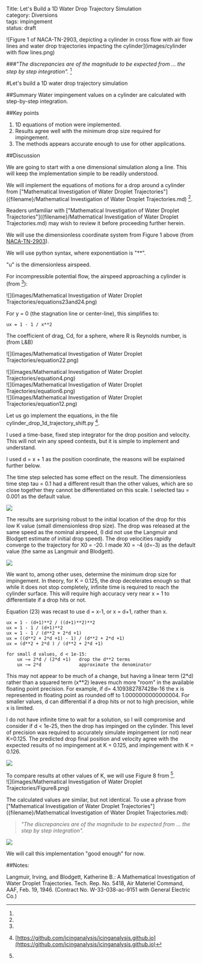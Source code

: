 Title: Let's Build a 1D Water Drop Trajectory Simulation  
category: Diversions  
tags: impingement  
status: draft  

![Figure 1 of NACA-TN-2903, depicting a cylinder in cross flow with air flow lines and water drop trajectories impacting the cylinder](images/cylinder with flow lines.png)  

###_"The discrepancies are of the magnitude to be expected from ... the step by step integration"._  [^1]  

#Let's build a 1D water drop trajectory simulation  

##Summary
Water impingement values on a cylinder are calculated with step-by-step integration.

##Key points
1. 1D equations of motion were implemented.  
2. Results agree well with the minimum drop size required for impingement.  
3. The methods appears accurate enough to use for other applications.  

##Discussion  

We are going to start with a one dimensional simulation along a line. 
This will keep the implementation simple to be readily understood. 

We will implement the equations of motions for a drop around a cylinder from 
["Mathematical Investigation of Water Droplet Trajectories"]({filename}/Mathematical Investigation of Water Droplet Trajectories.md) [^1].

Readers unfamiliar with ["Mathematical Investigation of Water Droplet Trajectories"]({filename}/Mathematical Investigation of Water Droplet Trajectories.md) 
may wish to review it before proceeding further herein.

We will use the dimensionless coordinate system from Figure 1 above (from [NACA-TN-2903]({filename}NACA-TN-2903.md)). 

We will use python syntax, where exponentiation is "**". 

"u" is the dimensionless airspeed. 

For incompressible potential flow, 
the airspeed approaching a cylinder is (from [^1]):

![](images/Mathematical Investigation of Water Droplet Trajectories/equations23and24.png)  

For y = 0 (the stagnation line or center-line), this simplifies to:

    ux = 1 - 1 / x**2
    
The coefficient of drag, Cd, for a sphere, where R is Reynolds number, is (from L&B)

![](images/Mathematical Investigation of Water Droplet Trajectories/equation22.png)  

![](images/Mathematical Investigation of Water Droplet Trajectories/equation4.png)  
![](images/Mathematical Investigation of Water Droplet Trajectories/equation6.png)  
![](images/Mathematical Investigation of Water Droplet Trajectories/equation12.png)  

Let us go implement the equations, in the file cylinder_drop_1d_trajectory_shift.py [^2]. 

I used a time-base, fixed step integrator for the drop position and velocity. 
This will not win any speed contests, but it is simple to implement and understand. 

I used d = x + 1 as the position coordinate, 
the reasons will be explained further below. 

The time step selected has some effect on the result. 
The dimensionless time step tau = 0.1 had a different result than the other values, 
which are so close together they cannot be differentiated on this scale. 
I selected tau = 0.001 as the default value. 

![](images/1d_cyl_shift_k0.126_tau0.0005_x_vx.png)  

The results are surprising robust to the initial location of the drop for this low K value (small dimensionless drop size). 
The drop was released at the same speed as the nominal airspeed, 
(I did not use the Langmuir and Blodgett estimate of initial drop speed).
The drop velocities rapidly converge to the trajectory for X0 = -20. 
I made X0 = -4 (d=-3) as the default value (the same as Langmuir and Blodgett).

![](images/1d_cyl_shift_k0.126_x_vx.png)  

We want to, among other uses, determine the minimum drop size for impingement. 
In theory, for K = 0.125, the drop decelerates enough so that while it does not stop completely, 
infinite time is required to reach the cylinder surface. 
This will require high accuracy very near x = 1 to differentiate if a drop hits or not. 

Equation (23) was recast to use d = x-1, or x = d+1, rather than x. 

    ux = 1 - (d+1)**2 / ((d+1)**2)**2
    ux = 1 - 1 / (d+1)**2
    ux = 1 - 1 / (d**2 + 2*d +1)
    ux = ((d**2 + 2*d +1) - 1) / (d**2 + 2*d +1)
    ux = (d**2 + 2*d ) / (d**2 + 2*d +1)

    for small d values, d < 1e-15: 
        ux ~= 2*d / (2*d +1)   drop the d**2 terms
        ux ~= 2*d              approximate the denominator

This may not appear to be much of a change, 
but having a linear term (2\*d) rather than a squared term (x\**2)
leaves much more "room" in the available floating point precision. 
For example, if d= 4.109382787428e-16 the x is represented in floating point
as rounded off to 1.0000000000000004. 
For smaller values, d can differential if a drop hits or not to high precision, 
while x is limited.

I do not have infinite time to wait for a solution, 
so I will compromise and consider if d < 1e-25, then the drop has impinged on the cylinder. 
This level of precision was required to accurately simulate impingement (or not) 
near K=0.125. 
The predicted drop final position and velocity agree with the expected results of 
no impingement at K = 0.125, and impingement with K = 0.126.

![](images/1d_cyl_shift_near_k_0_125_x_vx.png)  

To compare results at other values of K, we will use Figure 8 from [^1].  
![](images/Mathematical Investigation of Water Droplet Trajectories/Figure8.png) 

The calculated values are similar, but not identical. 
To use a phrase from ["Mathematical Investigation of Water Droplet Trajectories"]({filename}/Mathematical Investigation of Water Droplet Trajectories.md):  
>_"The discrepancies are of the magnitude to be expected from ... the step by step integration"._  

![](images/1d_cyl_shift_fig8_vls_4.png)  

We will call this implementation "good enough" for now. 

##Notes:

[^1]:
Langmuir, Irving, and Blodgett, Katherine B.: A Mathematical Investigation of Water Droplet Trajectories. Tech. Rep. No. 5418, Air Materiel Command, AAF, Feb. 19, 1946. (Contract No. W-33-038-ac-9151 with General Electric Co.)  
[^2]: [https://github.com/icinganalysis/icinganalysis.github.io](https://github.com/icinganalysis/icinganalysis.github.io)  
